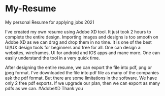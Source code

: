 # My-Resume
My personal Resume for applying jobs 2021 


I've created my own resume using Adobe XD tool. It just took 2 hours to complete the entire design. 
Importing images and designs is too smooth on Adobe XD as we can drag and drop them in no time.
It is one of the best UI/UX design tools for beginners and free for all. One can design a websites, wireframes, UI for android and IOS apps and mane more.
One can easily understand the tool in a very quick time.

After designing the entire resume, we can export the file into pdf, png or jpeg format.
I've downloaded the file into pdf file as many of the companies ask the pdf format. But there are some limitations in the software. We have only 2 free pdf exports. If we upgrade our plan, then we can export as many pdfs as we can.
#AdobeXD
Thank you
